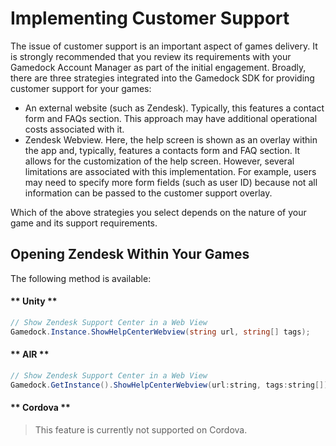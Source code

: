 # Implementing Customer Support

The issue of customer support is an important aspect of games delivery. It is strongly recommended that you review its requirements with your Gamedock Account Manager as part of the initial engagement. Broadly, there are three strategies integrated into the Gamedock SDK for providing customer support for your games:
* An external website (such as Zendesk). Typically, this features a contact form and FAQs section. This approach may have additional operational costs associated with it.
* Zendesk Webview. Here, the help screen is shown as an overlay within the app and, typically, features a contacts form and FAQ section. It allows for the customization of the help screen. However, several limitations are associated with this implementation. For example, users may need to specify more form fields (such as user ID) because not all information can be passed to the customer support overlay.

Which of the above strategies you select depends on the nature of your game and its support requirements.

## Opening Zendesk Within Your Games

The following method is available:

<!-- tabs:start -->

#### ** Unity **

~~~csharp
// Show Zendesk Support Center in a Web View 
Gamedock.Instance.ShowHelpCenterWebview(string url, string[] tags);
~~~

#### ** AIR **

~~~actionscript
// Show Zendesk Support Center in a Web View 
Gamedock.GetInstance().ShowHelpCenterWebview(url:string, tags:string[]);
~~~

#### ** Cordova **

> This feature is currently not supported on Cordova.

<!-- tabs:end -->
